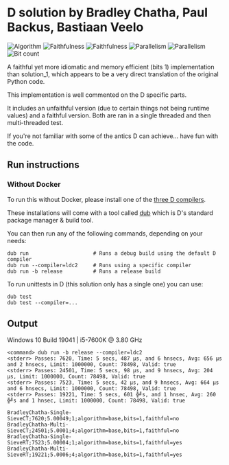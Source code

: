# D solution by Bradley Chatha, Paul Backus, Bastiaan Veelo

![Algorithm](https://img.shields.io/badge/Algorithm-base-green)
![Faithfulness](https://img.shields.io/badge/Faithful-yes-green)
![Faithfulness](https://img.shields.io/badge/Faithful-no-green)
![Parallelism](https://img.shields.io/badge/Parallel-no-green)
![Parallelism](https://img.shields.io/badge/Parallel-yes-green)
![Bit count](https://img.shields.io/badge/Bits-1-green)

A faithful yet more idiomatic and memory efficient (bits 1) implementation than solution_1, which appears to be a very direct translation of the original Python code.

This implementation is well commented on the D specific parts.

It includes an unfaithful version (due to certain things not being runtime values) and a faithful version. Both are ran in a single threaded and then
multi-threaded test.

If you're not familiar with some of the antics D can achieve... have fun with the code.

## Run instructions

### Without Docker

To run this without Docker, please install one of the [three D compilers](https://dlang.org/download.html).

These installations will come with a tool called [dub](https://dub.pm/getting_started) which is D's standard package manager & build tool.

You can then run any of the following commands, depending on your needs:

```
dub run                     # Runs a debug build using the default D compiler
dub run --compiler=ldc2     # Runs using a specific compiler
dub run -b release          # Runs a release build
```

To run unittests in D (this solution only has a single one) you can use:

```
dub test
dub test --compiler=...
```

## Output

Windows 10 Build 19041 | i5-7600K @ 3.80 GHz

```
<command> dub run -b release --compiler=ldc2
<stderr> Passes: 7620, Time: 5 secs, 487 μs, and 6 hnsecs, Avg: 656 μs and 2 hnsecs, Limit: 1000000, Count: 78498, Valid: true
<stderr> Passes: 24501, Time: 5 secs, 98 μs, and 9 hnsecs, Avg: 204 μs, Limit: 1000000, Count: 78498, Valid: true
<stderr> Passes: 7523, Time: 5 secs, 42 μs, and 9 hnsecs, Avg: 664 μs and 6 hnsecs, Limit: 1000000, Count: 78498, Valid: true
<stderr> Passes: 19221, Time: 5 secs, 601 ╬╝s, and 1 hnsec, Avg: 260 ╬╝s and 1 hnsec, Limit: 1000000, Count: 78498, Valid: true

BradleyChatha-Single-SieveCT;7620;5.00049;1;algorithm=base,bits=1,faithful=no
BradleyChatha-Multi-SieveCT;24501;5.0001;4;algorithm=base,bits=1,faithful=no
BradleyChatha-Single-SieveRT;7523;5.00004;1;algorithm=base,bits=1,faithful=yes
BradleyChatha-Multi-SieveRT;19221;5.0006;4;algorithm=base,bits=1,faithful=yes
```
